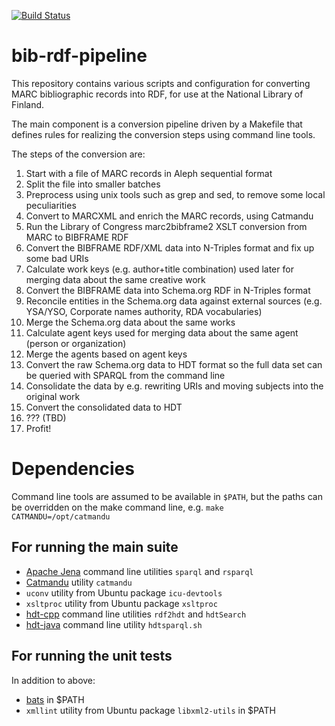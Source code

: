 [![Build Status](https://travis-ci.org/NatLibFi/bib-rdf-pipeline.svg?branch=master)](https://travis-ci.org/NatLibFi/bib-rdf-pipeline)

# bib-rdf-pipeline

This repository contains various scripts and configuration for converting MARC bibliographic records into RDF, for use at the National Library of Finland.

The main component is a conversion pipeline driven by a Makefile that defines rules for realizing the conversion steps using command line tools.

The steps of the conversion are:

1. Start with a file of MARC records in Aleph sequential format
2. Split the file into smaller batches
3. Preprocess using unix tools such as grep and sed, to remove some local peculiarities
4. Convert to MARCXML and enrich the MARC records, using Catmandu
5. Run the Library of Congress marc2bibframe2 XSLT conversion from MARC to BIBFRAME RDF
6. Convert the BIBFRAME RDF/XML data into N-Triples format and fix up some bad URIs
7. Calculate work keys (e.g. author+title combination) used later for merging data about the same creative work
8. Convert the BIBFRAME data into Schema.org RDF in N-Triples format
9. Reconcile entities in the Schema.org data against external sources (e.g. YSA/YSO, Corporate names authority, RDA vocabularies)
10. Merge the Schema.org data about the same works
11. Calculate agent keys used for merging data about the same agent (person or organization)
12. Merge the agents based on agent keys
13. Convert the raw Schema.org data to HDT format so the full data set can be queried with SPARQL from the command line
14. Consolidate the data by e.g. rewriting URIs and moving subjects into the original work
15. Convert the consolidated data to HDT
16. ??? (TBD)
17. Profit!

# Dependencies

Command line tools are assumed to be available in `$PATH`, but the paths can be overridden on the make command line, e.g. `make CATMANDU=/opt/catmandu`

## For running the main suite

* [Apache Jena](http://jena.apache.org/) command line utilities `sparql` and `rsparql`
* [Catmandu](http://librecat.org/Catmandu/) utility `catmandu`
* `uconv` utility from Ubuntu package `icu-devtools`
* `xsltproc` utility from Ubuntu package `xsltproc`
* [hdt-cpp](https://github.com/rdfhdt/hdt-cpp) command line utilities `rdf2hdt` and `hdtSearch`
* [hdt-java](https://github.com/rdfhdt/hdt-java) command line utility `hdtsparql.sh`

## For running the unit tests

In addition to above:

* [bats](https://github.com/sstephenson/bats) in $PATH
* `xmllint` utility from Ubuntu package `libxml2-utils` in $PATH
